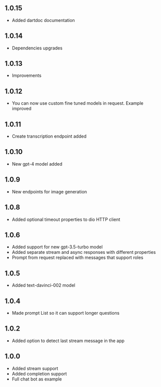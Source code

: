 ## 1.0.15

* Added dartdoc documentation

## 1.0.14

* Dependencies upgrades

## 1.0.13

* Improvements

## 1.0.12

* You can now use custom fine tuned models in request. Example improved

## 1.0.11

* Create transcription endpoint added

## 1.0.10

* New gpt-4 model added

## 1.0.9

* New endpoints for image generation

## 1.0.8

* Added optional timeout properties to dio HTTP client

## 1.0.6

* Added support for new gpt-3.5-turbo model
* Added separate stream and async responses with different properties
* Prompt from request replaced with messages that support roles

## 1.0.5

* Added text-davinci-002 model

## 1.0.4

* Made prompt List<String> so it can support longer questions

## 1.0.2

* Added option to detect last stream message in the app

## 1.0.0

* Added stream support
* Added completion support
* Full chat bot as example

